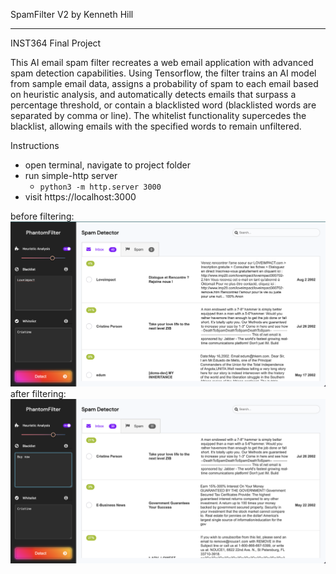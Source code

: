 SpamFilter V2 by Kenneth Hill
****************
INST364 Final Project

This AI email spam filter recreates a web email application with advanced spam detection capabilities. Using Tensorflow, the filter trains an AI model from sample email data, assigns a probability of spam to each email based on heuristic analysis, and automatically detects emails that surpass a percentage threshold, or contain a blacklisted word (blacklisted words are separated by comma or line). The whitelist functionality supercedes the blacklist, allowing emails with the specified words to remain unfiltered. 



Instructions
- open terminal, navigate to project folder
- run simple-http server
    - `python3 -m http.server 3000`
- visit https://localhost:3000

before filtering:
![AISpamFilter Before filtering](spamfilter1.png?raw=true "AISpamFilter Before filtering")
after filtering:
![AISpamFilter After filtering](spamfilter2.png?raw=true "AISpamFilter After filtering")
